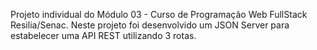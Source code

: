 Projeto individual do Módulo 03 - Curso de Programação Web FullStack Resilia/Senac. 
Neste projeto foi desenvolvido um JSON Server para estabelecer uma API REST utilizando 3 rotas. 